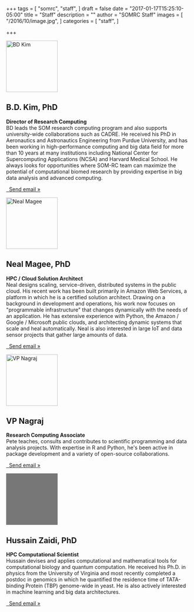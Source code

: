+++
tags = [
  "somrc",
  "staff",
]
draft = false
date = "2017-01-17T15:25:10-05:00"
title = "Staff"
description = ""
author = "SOMRC Staff"
images = [
  "/2016/10/image.jpg",
]
categories = [
  "staff",
]

+++

<!-- Three columns of text below the carousel -->
<div class="row">
  <div class="col-lg-6">
    <img class="rounded-circle" src="https://somrc.virginia.edu/images/profile_bdkim.jpeg" alt="BD Kim" width="140" height="140">
    <h2>B.D. Kim, PhD</h2>
    <p><b>Director of Research Computing</b> <br /> 
      BD leads the SOM research computing program and also supports university-wide collaborations such as CADRE. He received his PhD in Aeronautics and Astronautics Engineering from Purdue University, and has been working in high-performance computing and big data field for more than 10 years at many institutions including National Center for Supercomputing Applications (NCSA) and Harvard Medical School. He always looks for opportunities where SOM-RC team can maximize the potential of computational biomed research by providing expertise in big data analysis and advanced computing.
    </p>
    <p><a class="btn btn-secondary" href="mailto:bk7k@virginia.edu" role="button"><i class="fa fa-envelope-o fa-md"></i>&nbsp; Send email &raquo;</a></p>
  </div><!-- /.col-lg-6 -->
  <div class="col-lg-6">
    <img class="rounded-circle" src="https://somrc.virginia.edu/images/profile_nmagee.png" alt="Neal Magee" width="140" height="140">
    <h2>Neal Magee, PhD</h2>
    <p><b>HPC / Cloud Solution Architect</b> <br /> Neal designs scaling, service-driven, distributed systems in the public cloud. His recent work has been built primarily in Amazon Web Services, a platform in which he is a certified solution architect. Drawing on a background in development and operations, his work now focuses on "programmable infrastructure" that changes dynamically with the needs of an application. He has extensive experience with Python, the Amazon / Google / Microsoft public clouds, and architecting dynamic systems that scale and heal automatically. Neal is also interested in large IoT and data sensor projects that gather large amounts of data.</p>
    <p><a class="btn btn-secondary" href="mailto:nem2p@virginia.edu" role="button"><i class="fa fa-envelope-o fa-md"></i>&nbsp; Send email &raquo;</a></p>
  </div><!-- /.col-lg-6 -->
  <div class="col-lg-6">
    <img class="rounded-circle" src="https://avatars0.githubusercontent.com/u/8546787" alt="VP Nagraj" width="140" height="140">
    <h2>VP Nagraj</h2>
    <p><b>Research Computing Associate</b> <br /> Pete teaches, consults and contributes to scientific programming and data analysis projects.
With expertise in R and Python, he's been active in package development and a variety of open-source collaborations.</p>
    <p><a class="btn btn-secondary" href="mailto:vpnagraj@virginia.edu" role="button"><i class="fa fa-envelope-o fa-md"></i>&nbsp; Send email &raquo;</a></p>
  </div><!-- /.col-lg-6 -->
  <div class="col-lg-6">
    <img class="rounded-circle" src="data:image/gif;base64,R0lGODlhAQABAIAAAHd3dwAAACH5BAAAAAAALAAAAAABAAEAAAICRAEAOw==" alt="Generic placeholder image" width="140" height="140">
    <h2>Hussain Zaidi, PhD</h2>
    <p><b>HPC Computational Scientist</b> <br /> Hussain devises and applies computational and mathematical tools for computational biology and quantum computation. He received his Ph.D. in physics from the University of Virginia and most recently completed a postdoc in genomics in which he quantified the residence time of TATA-binding Protein (TBP) genome-wide in yeast. He is also actively interested in machine learning and big data architectures.</p>
    <p><a class="btn btn-secondary" href="mailto:haz4z@virginia.edu" role="button"><i class="fa fa-envelope-o fa-md"></i>&nbsp; Send email &raquo;</a></p>
  </div><!-- /.col-lg-6 -->
</div><!-- /.row -->
